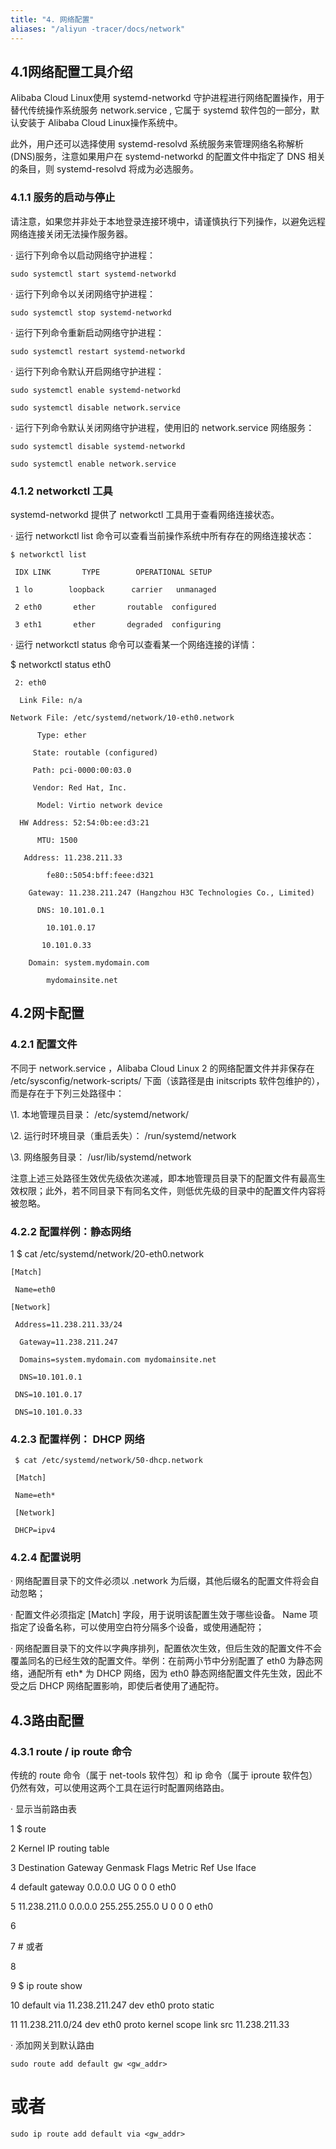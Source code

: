 ```yaml
---
title: "4. 网络配置"
aliases: "/aliyun -tracer/docs/network"
---
```


## 4.1网络配置工具介绍

Alibaba Cloud Linux使用 systemd-networkd 守护进程进行网络配置操作，用于替代传统操作系统服务 network.service , 它属于 systemd 软件包的一部分，默认安装于 Alibaba Cloud Linux操作系统中。

此外，用户还可以选择使用 systemd-resolvd 系统服务来管理网络名称解析(DNS)服务，注意如果用户在 systemd-networkd 的配置文件中指定了 DNS 相关的条目，则 systemd-resolvd 将成为必选服务。

### 4.1.1 服务的启动与停止

请注意，如果您并非处于本地登录连接环境中，请谨慎执行下列操作，以避免远程网络连接关闭无法操作服务器。

·    运行下列命令以启动网络守护进程：

```
sudo systemctl start systemd-networkd
```

·    运行下列命令以关闭网络守护进程：

```
sudo systemctl stop systemd-networkd
```

·    运行下列命令重新启动网络守护进程：

```
sudo systemctl restart systemd-networkd
```

·    运行下列命令默认开启网络守护进程：

```
sudo systemctl enable systemd-networkd

sudo systemctl disable network.service
```

·    运行下列命令默认关闭网络守护进程，使用旧的 network.service 网络服务：

```
sudo systemctl disable systemd-networkd

sudo systemctl enable network.service
```



### 4.1.2 networkctl 工具

systemd-networkd 提供了 networkctl 工具用于查看网络连接状态。

·    运行 networkctl list 命令可以查看当前操作系统中所有存在的网络连接状态：

```
$ networkctl list
```

```
 IDX LINK       TYPE        OPERATIONAL SETUP

 1 lo        loopback      carrier   unmanaged

 2 eth0       ether       routable  configured

 3 eth1       ether       degraded  configuring
```

·    运行 networkctl status <link> 命令可以查看某一个网络连接的详情：

 $ networkctl status eth0

```
 2: eth0

  Link File: n/a

Network File: /etc/systemd/network/10-eth0.network

​      Type: ether

​     State: routable (configured)

​     Path: pci-0000:00:03.0

​     Vendor: Red Hat, Inc.

​      Model: Virtio network device

  HW Address: 52:54:0b:ee:d3:21

​      MTU: 1500

   Address: 11.238.211.33

​        fe80::5054:bff:feee:d321

​    Gateway: 11.238.211.247 (Hangzhou H3C Technologies Co., Limited)

​      DNS: 10.101.0.1

​        10.101.0.17

​       10.101.0.33

​    Domain: system.mydomain.com

​        mydomainsite.net
```



## 4.2网卡配置

### 4.2.1 配置文件

不同于 network.service ，Alibaba Cloud Linux 2 的网络配置文件并非保存在 /etc/sysconfig/network-scripts/ 下面（该路径是由 initscripts 软件包维护的），而是存在于下列三处路径中：

\1. 本地管理员目录： /etc/systemd/network/

\2. 运行时环境目录（重启丢失）： /run/systemd/network

\3. 网络服务目录： /usr/lib/systemd/network

注意上述三处路径生效优先级依次递减，即本地管理员目录下的配置文件有最高生效权限；此外，若不同目录下有同名文件，则低优先级的目录中的配置文件内容将被忽略。

### 4.2.2 配置样例：静态网络

 1 $ cat /etc/systemd/network/20-eth0.network

```
[Match]

 Name=eth0

[Network]

 Address=11.238.211.33/24

  Gateway=11.238.211.247

  Domains=system.mydomain.com mydomainsite.net

  DNS=10.101.0.1

 DNS=10.101.0.17

 DNS=10.101.0.33
```



### 4.2.3 配置样例： DHCP 网络

```
 $ cat /etc/systemd/network/50-dhcp.network

 [Match]

 Name=eth*

 [Network]

 DHCP=ipv4
```

 

### 4.2.4 配置说明

·    网络配置目录下的文件必须以 .network 为后缀，其他后缀名的配置文件将会自动忽略；

·    配置文件必须指定 [Match] 字段，用于说明该配置生效于哪些设备。 Name 项指定了设备名称，可以使用空白符分隔多个设备，或使用通配符；

·    网络配置目录下的文件以字典序排列，配置依次生效，但后生效的配置文件不会覆盖同名的已经生效的配置文件。举例：在前两小节中分别配置了 eth0 为静态网络，通配所有 eth* 为 DHCP 网络，因为 eth0 静态网络配置文件先生效，因此不受之后 DHCP 网络配置影响，即使后者使用了通配符。

## 4.3路由配置

### 4.3.1 route / ip route 命令

传统的 route 命令（属于 net-tools 软件包）和 ip 命令（属于 iproute 软件包）仍然有效，可以使用这两个工具在运行时配置网络路由。

·    显示当前路由表

1 $ route

 2 Kernel IP routing table

 3 Destination   Gateway     Genmask     Flags Metric Ref  Use Iface

 4 default     gateway     0.0.0.0     UG  0   0    0 eth0

 5 11.238.211.0  0.0.0.0     255.255.255.0  U   0   0    0 eth0

 6

 7 # 或者

 8

 9 $ ip route show

10 default via 11.238.211.247 dev eth0 proto static

11 11.238.211.0/24 dev eth0 proto kernel scope link src 11.238.211.33

·    添加网关到默认路由

```
sudo route add default gw <gw_addr>
```

 # 或者

```
sudo ip route add default via <gw_addr>
```

 